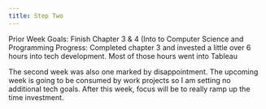 ```yaml
---
title: Step Two
---
```


Prior Week Goals: Finish Chapter 3 & 4 (Into to Computer Science and Programming
Progress: Completed chapter 3 and invested a little over 6 hours into tech development. Most of those hours went into Tableau

The second week was also one marked by disappointment. The upcoming week is going to be consumed by work projects so I am setting no additional tech goals. After this week, focus will be to really ramp up the time investment. 
